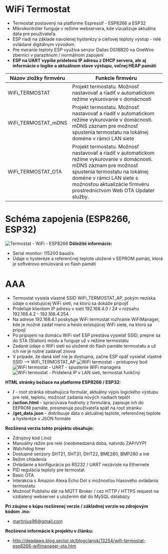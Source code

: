 # WiFi Termostat
* Termostat postavený na platforme Espressif - ESP8266 a ESP32
* Mikrokontróler funguje v režime webservera, kde vizualizuje aktuálna dáta pre používateľa.
* ESP riadi na základe navolenej hysterézy a cieľovej teploty výstup - relé ovládané digitálnym vývodom.
* Pre meranie teploty ESP využíva senzor Dallas DS18B20 na OneWire zbernici v parazitnom / normálnom zapojení
* **ESP na UART vypíše pridelenú IP adresu z DHCP servera, ale aj informácie o logike a aktuálnom stave výstupu, voľnej HEAP pamäti**

Názov zložky firmvéru | Funkcie firmvéru
------------ | -------------
WiFi_TERMOSTAT  | Projekt termostatu. Možnosť nastavovať a riadiť v automatickom režime vykurovanie v domácnosti
WiFi_TERMOSTAT_mDNS  | Projekt termostatu. Možnosť nastavovať a riadiť v automatickom režime vykurovanie v domácnosti. mDNS záznam pre možnosť spustenia termostatu na lokálnej doméne v rámci LAN siete
WiFi_TERMOSTAT_OTA  | Projekt termostatu. Možnosť nastavovať a riadiť v automatickom režime vykurovanie v domácnosti. mDNS záznam pre možnosť spustenia termostatu na lokálnej doméne v rámci LAN siete s možnosťou aktualizácie firmvéru prostredníctvom Web OTA Updater služby.

# Schéma zapojenia (ESP8266, ESP32)
![Termostat - WiFi - ESP8266](https://i.imgur.com/hFl5T8e.png)
**Dôležité informácie:**
* Serial monitor: 115200 baud/s
* Údaje o hysteréze a referenčnej teplote uložené v EEPROM pamäti, ktorá je softvérovo emulovaná vo flash pamäti

# AAA
* Termostat vysiela vlastné SSID WiFi_TERMOSTAT_AP, pokým nezíska údaje o existujúcej WiFi sieti, na ktorú sa dokáže pripojiť
* Prideľuje klientom IP adresu v sieti 192.168.4.0 / 24 v rozsahu 192.168.4.2 - 192.168.4.254
* Na adrese 192.168.4.1 poskytuje WiFi termostat rozhranie WiFiManager, kde je možné zadať meno a heslo existujúcej WiFi siete, na ktorú sa pripojí
* Po pripojení na domácu WiFi sieť ESP prestáva vysielať SSID, prepne sa do STA (Station) módu a funguje už v režime termostatu
* Zadané údaje o WiFi sieti sú uložené do flash pamäte termostatu a už ich nie je nutné zadávať znova
* V prípade, že daná sieť nie je dostupná, začne ESP opäť vysielať vlastné SSID --> WiFi_TERMOSTAT_AP
![WiFi termostat - prístupový bod](https://i.imgur.com/cJb6DR9.png)
![WiFi termostat - UART - spustenie WiFi managera](https://i.imgur.com/bikirYM.png)
![WiFi termostat - Pridelená IP v LAN sieti, termostat funkčný](https://i.imgur.com/66P3IVy.png)

**HTML stránky bežiace na platforme ESP8266 / ESP32:**
* **/** - root stránka obsahujúca formulár, aktuálny výpis logického výstupu pre relé, teplotu, možnosť zadania nových riadiach teplôt
* **/action.html** - spracúvava hodnoty z formulára, zapisuje ich do EEPROM pamäte, presmeruje používateľa späť na root stránku
* **/get_data.json** - distribuuje dáta o aktuálnej teplote, referenčnej teplote a hysteréze v JSON formáte

**Rozšírená verzia tohto projektu obsahuje:**
* Zdrojový kód (.ino)
* Manuálny režim pre relé (neobmedzená doba, natvrdo ZAP/VYP)
* Watchdog timer
* Dostupné senzory SHT21, SHT31, DHT22, BME280, BMP280 a iné
* Režim chladenia
* Ovládanie a konfigurácia po RS232 / UART nezávisle na Ethernete
* PID regulácia teploty pre termostat
* Basic OTA
* Interakcia s Amazon Alexa Echo Dot s možnosťou hlasového ovládania termostatu
* Možnosť Publishu dát na MQTT Broker / cez HTTP / HTTPS request na vzdialený webserver s uložením dát do MySQL databázy

**Pri záujme o kúpu rozšírenej verzie / základnej verzie so zdrojovým kódom .ino:**
* martinius96@gmail.com

**Rozšírené informácie k projektu v článku:**
* http://deadawp.blog.sector.sk/blogclanok/13254/wifi-termostat-esp8266-wifimanager-ota.htm
